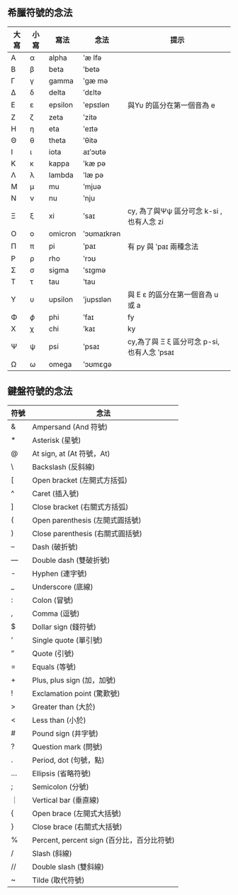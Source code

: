 ## 希臘符號的念法

大寫	| 小寫	| 寫法	| 念法	| 提示
------|------|-------|-------|------------
Α	| α	| alpha	| ʹæ lfə	| 
Β	| β	| beta	| ʹbetə	| 
Γ	| γ	| gamma	| ʹgæ mə	| 
Δ	| δ	| delta	| ʹdɛltə	| 
Ε	| ε	| epsilon	| ʹepsɪlən	| 與Υυ 的區分在第一個音為 e
Ζ	| ζ	| zeta	| ʹzitə	| 
Η	| η	| eta	| ʹeɪtə	| 
Θ	| θ	| theta	| ʹθitə	| 
Ι	| ι	| iota	| aɪʹɔʊtə| 
Κ	| κ	| kappa	| ʹkæ pə	| 
Λ	| λ	| lambda	| ʹlæ pə	| 
Μ	| μ	| mu	| ʹmjuə	| 
Ν	| ν	| nu	| ʹnju	| 
Ξ	| ξ	| xi	| ʹsaɪ	| cy, 為了與Ψψ 區分可念 k-si , 也有人念 zi
Ο	| ο	| omicron	| ʹɔʊmaɪkrən	| 
Π	| π	| pi	| ʹpaɪ	| 有 py 與 ʹpaɪ 兩種念法
Ρ	| ρ	| rho	| ʹrɔʊ	| 
Σ	| σ	| sigma	| ʹsɪgmə	| 
Τ	| τ	| tau	| ʹtau	| 
Υ	| υ	| upsilon	| ʹjupsɪlən	| 與 Ε ε 的區分在第一個音為 u 或 a
Φ	| $`\phi`$ | phi	| ʹfaɪ	| fy
Χ	| χ	| chi	| ʹkaɪ	| ky
Ψ	| ψ	| psi	| ʹpsaɪ	 | cy,為了與 Ξ ξ 區分可念 p-si, 也有人念 ʹpsaɪ
Ω	| ω	| omega	| ʹɔʊmɛgə | 

## 鍵盤符號的念法

符號	| 念法
------|--------------
&	| Ampersand (And 符號)
*	| Asterisk (星號)
@	| At sign, at (At 符號，At)
\　	| Backslash (反斜線)
[　	| Open bracket (左開式方括弧)
^	| Caret (插入號)
]	| Close bracket (右關式方括弧)
(	| Open parenthesis (左開式圓括號)
)　	| Close parenthesis (右關式圓括號)
–	| Dash (破折號)
—	| Double dash (雙破折號)
-	| Hyphen (連字號)
_	| Underscore (底線)
:	| Colon (冒號)
,	| Comma (逗號)
$	| Dollar sign (錢符號)
‘	| Single quote (單引號)
“	| Quote (引號)
=	| Equals (等號)
+	| Plus, plus sign (加，加號)
!	| Exclamation point (驚歎號)
>	| Greater than (大於)
<	| Less than (小於)
#	| Pound sign (井字號)
?	| Question mark (問號)
.	| Period, dot (句號，點)
…	| Ellipsis (省略符號)
;	| Semicolon (分號)
｜	| Vertical bar (垂直線)
{	| Open brace (左開式大括號)
}	| Close brace (右關式大括號)
%	| Percent, percent sign (百分比，百分比符號)
/	| Slash (斜線)
//	| Double slash (雙斜線)
~	| Tilde (取代符號)

